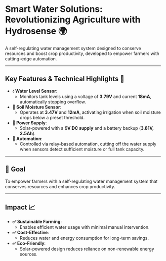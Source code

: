 # Smart Water Solutions: Revolutionizing Agriculture with Hydrosense 🌍  

A self-regulating water management system designed to conserve resources and boost crop productivity, developed to empower farmers with cutting-edge automation.  

---

## Key Features & Technical Highlights 🔧  

- **💧 Water Level Sensor**:  
   - Monitors tank levels using a voltage of **3.79V** and current **18mA**, automatically stopping overflow.  
- **🌱 Soil Moisture Sensor**:  
   - Operates at **3.47V** and **12mA**, activating irrigation when soil moisture drops below a preset threshold.  
- **🔋 Power Supply**:  
   - Solar-powered with a **9V DC supply** and a battery backup (**3.81V, 2.5Ah**).  
- **🧠 Automation**:  
   - Controlled via relay-based automation, cutting off the water supply when sensors detect sufficient moisture or full tank capacity.  

---

## 🎯 Goal  
To empower farmers with a self-regulating water management system that conserves resources and enhances crop productivity.  

---

## Impact 📈  

- **✅ Sustainable Farming**:  
   - Enables efficient water usage with minimal manual intervention.  
- **✅ Cost-Effective**:  
   - Reduces water and energy consumption for long-term savings.  
- **✅ Eco-Friendly**:  
   - Solar-powered design reduces reliance on non-renewable energy sources.  
